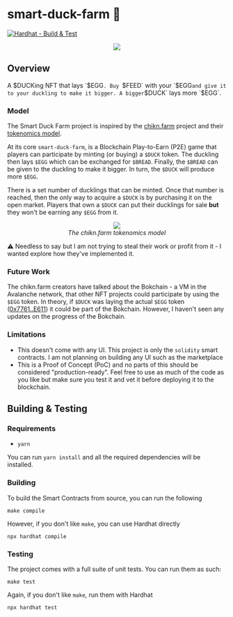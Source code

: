 # smart-duck-farm :duck:

[![Hardhat - Build & Test](https://github.com/kampanosg/smart-duck-farm/actions/workflows/hardhat.yml/badge.svg)](https://github.com/kampanosg/smart-duck-farm/actions/workflows/hardhat.yml)

<p align="center">
  <img src="https://user-images.githubusercontent.com/30287348/231542806-4212e8da-5134-40ad-b196-24f3695a9dd1.png" />
</p>

## Overview

A $DUCKing NFT that lays `$EGG`. Buy `$FEED` with your `$EGG` and give it to your duckling to make it bigger. A bigger `$DUCK` lays more `$EGG`.

### Model
The Smart Duck Farm project is inspired by the [chikn.farm](chikn.farm) project and their [tokenomics model](https://docs.chikn.farm/). 

At its core `smart-duck-farm`, is a Blockchain Play-to-Earn (P2E) game that players can participate by minting (or buying) a `$DUCK` token. The duckling then lays `$EGG` which can be exchanged for `$BREAD`. Finally, the `$BREAD` can be given to the duckling to make it bigger. In turn, the `$DUCK` will produce more `$EGG`.

There is a set number of ducklings that can be minted. Once that number is reached, then the only way to acquire a `$DUCK` is by purchasing it on the open market. Players that own a `$DUCK` can put their ducklings for sale **but** they won't be earning any `$EGG` from it. 

<p align="center">
  <img src="https://3229867498-files.gitbook.io/~/files/v0/b/gitbook-x-prod.appspot.com/o/spaces%2FF8OuqlG4SiJ3bLJ9JiW1%2Fuploads%2F1R1Rr8cFhMxfQMdFtKdh%2Fimage.png?alt=media&token=538f5265-3d55-46cb-ae9b-8acdf58edbb8" />
  <br />
  <span><i>The chikn.farm tokenomics model</i></span>
</p>

:warning: Needless to say but I am not trying to steal their work or profit from it - I wanted explore how they've implemented it.

### Future Work
The chikn.farm creators have talked about the Bokchain - a VM in the Avalanche network, that other NFT projects could participate by using the `$EGG` token. In theory, if `$DUCK` was laying the actual `$EGG` token ([0x7761..E611](https://snowtrace.io/address/0x9C846D808A41328A209e235B5e3c4E626DAb169E)) it could be part of the Bokchain. However, I haven't seen any updates on the progress of the Bokchain.

### Limitations
* This doesn't come with any UI. This project is only the `solidity` smart contracts. I am not planning on building any UI such as the marketplace
* This is a Proof of Concept (PoC) and no parts of this should be considered "production-ready". Feel free to use as much of the code as you like but make sure you test it and vet it before deploying it to the blockchain.

## Building & Testing
### Requirements
* `yarn`

You can run `yarn install` and all the required dependencies will be installed.

### Building
To build the Smart Contracts from source, you can run the following
```
make compile
```
However, if you don't like `make`, you can use Hardhat directly
```
npx hardhat compile
```

### Testing
The project comes with a full suite of unit tests. You can run them as such:
```
make test
```
Again, if you don't like `make`, run them with Hardhat
```
npx hardhat test
```
